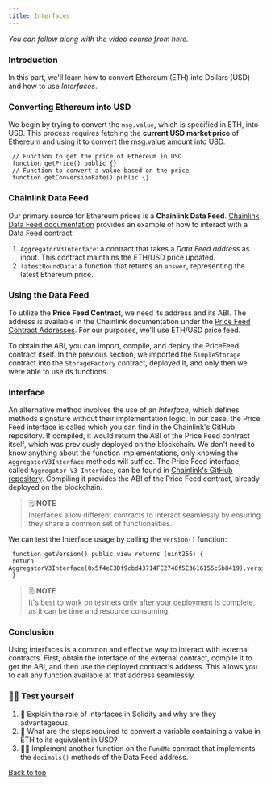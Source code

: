 ```yaml
---
title: Interfaces
---
```


_You can follow along with the video course from here._

<a name="top"></a>

### Introduction

In this part, we'll learn how to convert Ethereum (ETH) into Dollars (USD) and how to use _Interfaces_.

### Converting Ethereum into USD

We begin by trying to convert the `msg.value`, which is specified in ETH, into USD. This process requires fetching the **current USD market price** of Ethereum and using it to convert the msg.value amount into USD.

```solidity
 // Function to get the price of Ethereum in USD
 function getPrice() public {}
 // Function to convert a value based on the price
 function getConversionRate() public {}
```

### Chainlink Data Feed

Our primary source for Ethereum prices is a **Chainlink Data Feed**. [Chainlink Data Feed documentation](https://docs.chain.link/data-feeds/using-data-feeds) provides an example of how to interact with a Data Feed contract:

1. `AggregatorV3Interface`: a contract that takes a _Data Feed address_ as input. This contract maintains the ETH/USD price updated.
2. `latestRoundData`: a function that returns an `answer`, representing the latest Ethereum price.

### Using the Data Feed

To utilize the **Price Feed Contract**, we need its address and its ABI. The address is available in the Chainlink documentation under the [Price Feed Contract Addresses](https://docs.chain.link/data-feeds/price-feeds/addresses). For our purposes, we'll use ETH/USD price feed.

To obtain the ABI, you can import, compile, and deploy the PriceFeed contract itself. In the previous section, we imported the `SimpleStorage` contract into the `StorageFactory` contract, deployed it, and only then we were able to use its functions.

### Interface

An alternative method involves the use of an _Interface_, which defines methods signature without their implementation logic.
In our case, the Price Feed interface is called which you can find in the Chainlink's GitHub repository. If compiled, it would return the ABI of the Price Feed contract itself, which was previously deployed on the blockchain. We don't need to know anything about the function implementations, only knowing the `AggregatorV3Interface` methods will suffice.
The Price Feed interface, called `Aggregator V3 Interface`, can be found in [Chainlink's GitHub repository](https://github.com/smartcontractkit/chainlink/blob/develop/contracts/src/v0.8/shared/interfaces/AggregatorV3Interface.sol). Compiling it provides the ABI of the Price Feed contract, already deployed on the blockchain.

> 🗒️ **NOTE** <br>
> Interfaces allow different contracts to interact seamlessly by ensuring they share a common set of functionalities.

We can test the Interface usage by calling the `version()` function:

```solidity
 function getVersion() public view returns (uint256) {
 return AggregatorV3Interface(0x5f4eC3Df9cbd43714FE2740f5E3616155c5b8419).version();
 }
```

> 🗒️ **NOTE** <br>
It's best to work on testnets only after your deployment is complete, as it can be time and resource consuming.

### Conclusion

Using interfaces is a common and effective way to interact with external contracts. First, obtain the interface of the external contract, compile it to get the ABI, and then use the deployed contract's address. This allows you to call any function available at that address seamlessly.

### 🧑‍💻 Test yourself

1. 📕 Explain the role of interfaces in Solidity and why are they advantageous.
2. 📕 What are the steps required to convert a variable containing a value in ETH to its equivalent in USD?
3. 🧑‍💻 Implement another function on the `FundMe` contract that implements the `decimals()` methods of the Data Feed address.

[Back to top](#top)
